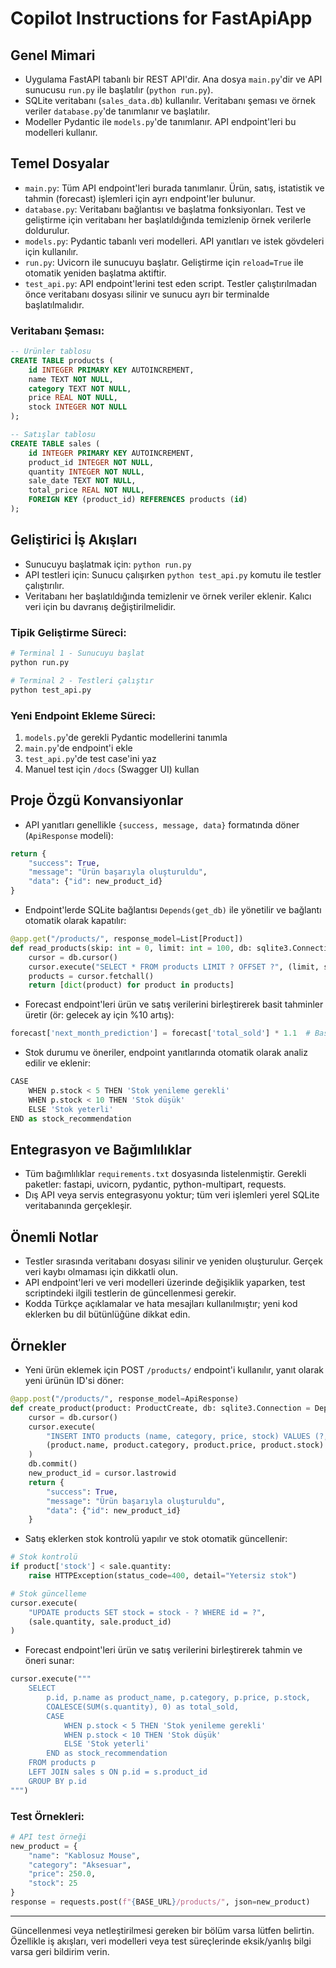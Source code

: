 # Copilot Instructions for FastApiApp

## Genel Mimari
- Uygulama FastAPI tabanlı bir REST API'dir. Ana dosya `main.py`'dir ve API sunucusu `run.py` ile başlatılır (`python run.py`).
- SQLite veritabanı (`sales_data.db`) kullanılır. Veritabanı şeması ve örnek veriler `database.py`'de tanımlanır ve başlatılır.
- Modeller Pydantic ile `models.py`'de tanımlanır. API endpoint'leri bu modelleri kullanır.

## Temel Dosyalar
- `main.py`: Tüm API endpoint'leri burada tanımlanır. Ürün, satış, istatistik ve tahmin (forecast) işlemleri için ayrı endpoint'ler bulunur.
- `database.py`: Veritabanı bağlantısı ve başlatma fonksiyonları. Test ve geliştirme için veritabanı her başlatıldığında temizlenip örnek verilerle doldurulur.
- `models.py`: Pydantic tabanlı veri modelleri. API yanıtları ve istek gövdeleri için kullanılır.
- `run.py`: Uvicorn ile sunucuyu başlatır. Geliştirme için `reload=True` ile otomatik yeniden başlatma aktiftir.
- `test_api.py`: API endpoint'lerini test eden script. Testler çalıştırılmadan önce veritabanı dosyası silinir ve sunucu ayrı bir terminalde başlatılmalıdır.

### Veritabanı Şeması:
```sql
-- Ürünler tablosu
CREATE TABLE products (
    id INTEGER PRIMARY KEY AUTOINCREMENT,
    name TEXT NOT NULL,
    category TEXT NOT NULL,
    price REAL NOT NULL,
    stock INTEGER NOT NULL
);

-- Satışlar tablosu  
CREATE TABLE sales (
    id INTEGER PRIMARY KEY AUTOINCREMENT,
    product_id INTEGER NOT NULL,
    quantity INTEGER NOT NULL,
    sale_date TEXT NOT NULL,
    total_price REAL NOT NULL,
    FOREIGN KEY (product_id) REFERENCES products (id)
);
```

## Geliştirici İş Akışları
- Sunucuyu başlatmak için: `python run.py`
- API testleri için: Sunucu çalışırken `python test_api.py` komutu ile testler çalıştırılır.
- Veritabanı her başlatıldığında temizlenir ve örnek veriler eklenir. Kalıcı veri için bu davranış değiştirilmelidir.

### Tipik Geliştirme Süreci:
```bash
# Terminal 1 - Sunucuyu başlat
python run.py

# Terminal 2 - Testleri çalıştır
python test_api.py
```

### Yeni Endpoint Ekleme Süreci:
1. `models.py`'de gerekli Pydantic modellerini tanımla
2. `main.py`'de endpoint'i ekle
3. `test_api.py`'de test case'ini yaz
4. Manuel test için `/docs` (Swagger UI) kullan

## Proje Özgü Konvansiyonlar
- API yanıtları genellikle `{success, message, data}` formatında döner (`ApiResponse` modeli):
```python
return {
    "success": True,
    "message": "Ürün başarıyla oluşturuldu",
    "data": {"id": new_product_id}
}
```
- Endpoint'lerde SQLite bağlantısı `Depends(get_db)` ile yönetilir ve bağlantı otomatik olarak kapatılır:
```python
@app.get("/products/", response_model=List[Product])
def read_products(skip: int = 0, limit: int = 100, db: sqlite3.Connection = Depends(get_db)):
    cursor = db.cursor()
    cursor.execute("SELECT * FROM products LIMIT ? OFFSET ?", (limit, skip))
    products = cursor.fetchall()
    return [dict(product) for product in products]
```
- Forecast endpoint'leri ürün ve satış verilerini birleştirerek basit tahminler üretir (ör: gelecek ay için %10 artış):
```python
forecast['next_month_prediction'] = forecast['total_sold'] * 1.1  # Basit tahmin: %10 artış
```
- Stok durumu ve öneriler, endpoint yanıtlarında otomatik olarak analiz edilir ve eklenir:
```python
CASE 
    WHEN p.stock < 5 THEN 'Stok yenileme gerekli'
    WHEN p.stock < 10 THEN 'Stok düşük'
    ELSE 'Stok yeterli'
END as stock_recommendation
```

## Entegrasyon ve Bağımlılıklar
- Tüm bağımlılıklar `requirements.txt` dosyasında listelenmiştir. Gerekli paketler: fastapi, uvicorn, pydantic, python-multipart, requests.
- Dış API veya servis entegrasyonu yoktur; tüm veri işlemleri yerel SQLite veritabanında gerçekleşir.

## Önemli Notlar
- Testler sırasında veritabanı dosyası silinir ve yeniden oluşturulur. Gerçek veri kaybı olmaması için dikkatli olun.
- API endpoint'leri ve veri modelleri üzerinde değişiklik yaparken, test scriptindeki ilgili testlerin de güncellenmesi gerekir.
- Kodda Türkçe açıklamalar ve hata mesajları kullanılmıştır; yeni kod eklerken bu dil bütünlüğüne dikkat edin.

## Örnekler
- Yeni ürün eklemek için POST `/products/` endpoint'i kullanılır, yanıt olarak yeni ürünün ID'si döner:
```python
@app.post("/products/", response_model=ApiResponse)
def create_product(product: ProductCreate, db: sqlite3.Connection = Depends(get_db)):
    cursor = db.cursor()
    cursor.execute(
        "INSERT INTO products (name, category, price, stock) VALUES (?, ?, ?, ?)",
        (product.name, product.category, product.price, product.stock)
    )
    db.commit()
    new_product_id = cursor.lastrowid
    return {
        "success": True,
        "message": "Ürün başarıyla oluşturuldu",
        "data": {"id": new_product_id}
    }
```

- Satış eklerken stok kontrolü yapılır ve stok otomatik güncellenir:
```python
# Stok kontrolü
if product['stock'] < sale.quantity:
    raise HTTPException(status_code=400, detail="Yetersiz stok")

# Stok güncelleme
cursor.execute(
    "UPDATE products SET stock = stock - ? WHERE id = ?",
    (sale.quantity, sale.product_id)
)
```

- Forecast endpoint'leri ürün ve satış verilerini birleştirerek tahmin ve öneri sunar:
```python
cursor.execute("""
    SELECT 
        p.id, p.name as product_name, p.category, p.price, p.stock,
        COALESCE(SUM(s.quantity), 0) as total_sold,
        CASE 
            WHEN p.stock < 5 THEN 'Stok yenileme gerekli'
            WHEN p.stock < 10 THEN 'Stok düşük'
            ELSE 'Stok yeterli'
        END as stock_recommendation
    FROM products p
    LEFT JOIN sales s ON p.id = s.product_id
    GROUP BY p.id
""")
```

### Test Örnekleri:
```python
# API test örneği
new_product = {
    "name": "Kablosuz Mouse",
    "category": "Aksesuar", 
    "price": 250.0,
    "stock": 25
}
response = requests.post(f"{BASE_URL}/products/", json=new_product)
```

---
Güncellenmesi veya netleştirilmesi gereken bir bölüm varsa lütfen belirtin. Özellikle iş akışları, veri modelleri veya test süreçlerinde eksik/yanlış bilgi varsa geri bildirim verin.
